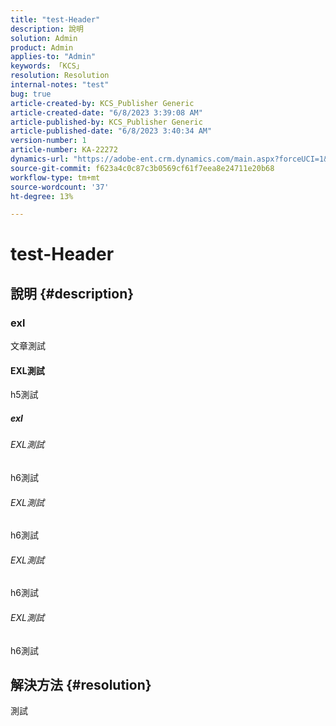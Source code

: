 ```yaml
---
title: "test-Header"
description: 說明
solution: Admin
product: Admin
applies-to: "Admin"
keywords: 「KCS」
resolution: Resolution
internal-notes: "test"
bug: true
article-created-by: KCS_Publisher Generic
article-created-date: "6/8/2023 3:39:08 AM"
article-published-by: KCS_Publisher Generic
article-published-date: "6/8/2023 3:40:34 AM"
version-number: 1
article-number: KA-22272
dynamics-url: "https://adobe-ent.crm.dynamics.com/main.aspx?forceUCI=1&pagetype=entityrecord&etn=knowledgearticle&id=7b96c502-ae05-ee11-8f6e-6045bd006c82"
source-git-commit: f623a4c0c87c3b0569cf61f7eea8e24711e20b68
workflow-type: tm+mt
source-wordcount: '37'
ht-degree: 13%

---
```


# test-Header

## 說明 {#description}


### exl

文章測試

#### EXL測試

h5測試

##### exl

###### EXL測試

h6測試

###### EXL測試

h6測試

###### EXL測試

h6測試

###### EXL測試

h6測試


## 解決方法 {#resolution}


測試
